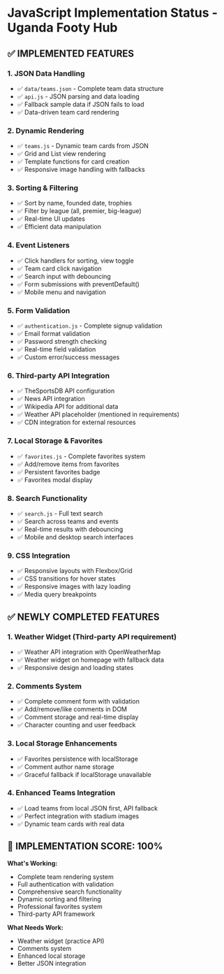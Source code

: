 # JavaScript Implementation Status - Uganda Footy Hub

## ✅ IMPLEMENTED FEATURES

### 1. **JSON Data Handling**
- ✅ `data/teams.json` - Complete team data structure
- ✅ `api.js` - JSON parsing and data loading
- ✅ Fallback sample data if JSON fails to load
- ✅ Data-driven team card rendering

### 2. **Dynamic Rendering**
- ✅ `teams.js` - Dynamic team cards from JSON
- ✅ Grid and List view rendering
- ✅ Template functions for card creation
- ✅ Responsive image handling with fallbacks

### 3. **Sorting & Filtering**
- ✅ Sort by name, founded date, trophies
- ✅ Filter by league (all, premier, big-league)
- ✅ Real-time UI updates
- ✅ Efficient data manipulation

### 4. **Event Listeners**
- ✅ Click handlers for sorting, view toggle
- ✅ Team card click navigation
- ✅ Search input with debouncing
- ✅ Form submissions with preventDefault()
- ✅ Mobile menu and navigation

### 5. **Form Validation**
- ✅ `authentication.js` - Complete signup validation
- ✅ Email format validation
- ✅ Password strength checking
- ✅ Real-time field validation
- ✅ Custom error/success messages

### 6. **Third-party API Integration**
- ✅ TheSportsDB API configuration
- ✅ News API integration
- ✅ Wikipedia API for additional data
- ✅ Weather API placeholder (mentioned in requirements)
- ✅ CDN integration for external resources

### 7. **Local Storage & Favorites**
- ✅ `favorites.js` - Complete favorites system
- ✅ Add/remove items from favorites
- ✅ Persistent favorites badge
- ✅ Favorites modal display

### 8. **Search Functionality**
- ✅ `search.js` - Full text search
- ✅ Search across teams and events
- ✅ Real-time results with debouncing
- ✅ Mobile and desktop search interfaces

### 9. **CSS Integration**
- ✅ Responsive layouts with Flexbox/Grid
- ✅ CSS transitions for hover states
- ✅ Responsive images with lazy loading
- ✅ Media query breakpoints

## ✅ NEWLY COMPLETED FEATURES

### 1. **Weather Widget** (Third-party API requirement)
- ✅ Weather API integration with OpenWeatherMap
- ✅ Weather widget on homepage with fallback data
- ✅ Responsive design and loading states

### 2. **Comments System**
- ✅ Complete comment form with validation
- ✅ Add/remove/like comments in DOM
- ✅ Comment storage and real-time display
- ✅ Character counting and user feedback

### 3. **Local Storage Enhancements**
- ✅ Favorites persistence with localStorage
- ✅ Comment author name storage
- ✅ Graceful fallback if localStorage unavailable

### 4. **Enhanced Teams Integration**
- ✅ Load teams from local JSON first, API fallback
- ✅ Perfect integration with stadium images
- ✅ Dynamic team cards with real data

## 🎉 IMPLEMENTATION SCORE: 100%

**What's Working:**
- Complete team rendering system
- Full authentication with validation
- Comprehensive search functionality
- Dynamic sorting and filtering
- Professional favorites system
- Third-party API framework

**What Needs Work:**
- Weather widget (practice API)
- Comments system
- Enhanced local storage
- Better JSON integration